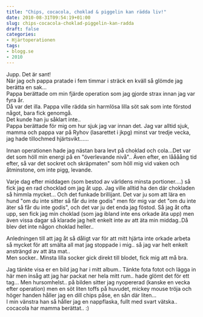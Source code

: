 ```yaml
---
title: "Chips, cocacola, choklad & piggelin kan rädda liv!"
date: 2010-08-31T09:54:19+01:00
slug: chips-cocacola-choklad-piggelin-kan-radda
draft: false
categories:
- Hjärtoperationen
tags:
- blogg.se
- 2010
---
```

Jupp. Det är sant!  
När jag och pappa pratade i fem timmar i sträck en kväll så glömde jag berätta en sak...  
Pappa berättade om min fjärde operation som jag gjorde strax innan jag var fyra år.  
Då var det illa. Pappa ville rädda sin harmlösa lilla söt sak som inte förstod något, bara fick genomgå.  
Det kunde han ju såklart inte..  
Pappa berättade för mig om hur sjuk jag var innan det. Jag var alltid sjuk, mamma och pappa var på Ryhov (lasarettet i jkpg) minst var tredje vecka, jag hade tillochmed hjärtsvikt......  
  
Innan operationen hade jag nästan bara levt på choklad och cola...Det var det som höll min energi på en "överlevande nivå".. Även efter, en låååång tid efter, så var det sockret och skräpmaten" som höll mig vid vaken och åtminstone, om inte pigg, levande.  
  
Varje dag efter middagen (som bestod av världens minsta portioner....) så fick jag en rad chocklad om jag åt upp. Jag ville alltid ha den där chokladen så himmla mycket... Och det funkade brillijant. Det var ju som att lära en hund "om du inte sitter så får du inte godis" men för mig var det "om du inte äter så får du inte godis", och det var ju det enda jag föstod. Så jag åt ofta upp, sen fick jag min choklad (som jag ibland inte ens orkade äta upp) men även vissa dagar så klarade jag helt enkelt inte av att äta min middag..Då blev det inte någon choklad heller..  
  
Anledningen till att jag åt så dåligt var för att mitt hjärta inte orkade arbeta så mycket för att smälta all mat jag stoppade i mig.. så jag var helt enkelt ansträngd av att äta mat..  
Men socker.. Minsta lilla socker gick direkt till blodet, fick mig att må bra.  
  
  
  
Jag tänkte visa er en bild jag har i mitt album.. Tänkte fota fotot och lägga in här men insåg att jag har packat ner hela mitt rum.. hade glömt det för ett tag... Men hursomhelst.. på bilden sitter jag nyopererad (kanske en vecka efter operation) men en söt liten toffs på huvudet, mickey mouse tröja och höger handen håller jag en dill chips påse, en sån där liten...  
I min vänstra han så håller jag en nappflaska, fullt med svart vätska.. cocacola har mamma berättat.. :)